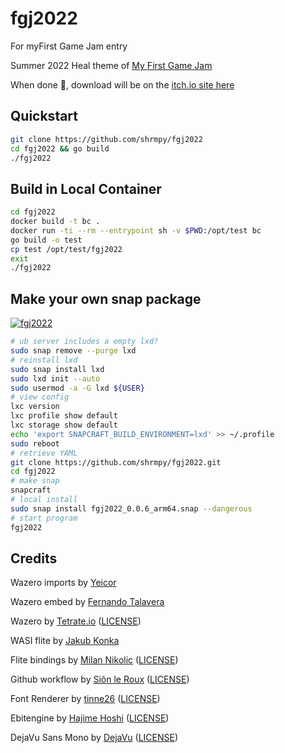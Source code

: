 # fgj2022
For myFirst Game Jam entry

Summer 2022 Heal theme of
 [My First Game Jam](https://itch.io/jam/my-first-game-jam-summer-2022)

When done 🤞, download will be on the
 [itch.io site here](https://shrmpy.itch.io/fgj2022)


## Quickstart
```bash
git clone https://github.com/shrmpy/fgj2022
cd fgj2022 && go build 
./fgj2022
```
## Build in Local Container
```bash
cd fgj2022
docker build -t bc .
docker run -ti --rm --entrypoint sh -v $PWD:/opt/test bc
go build -o test
cp test /opt/test/fgj2022
exit
./fgj2022
```
## Make your own snap package
[![fgj2022](https://snapcraft.io/fgj2022/badge.svg)](https://snapcraft.io/fgj2022)
```bash
# ub server includes a empty lxd?
sudo snap remove --purge lxd
# reinstall lxd
sudo snap install lxd
sudo lxd init --auto
sudo usermod -a -G lxd ${USER}
# view config
lxc version
lxc profile show default
lxc storage show default
echo 'export SNAPCRAFT_BUILD_ENVIRONMENT=lxd' >> ~/.profile
sudo reboot
# retrieve YAML 
git clone https://github.com/shrmpy/fgj2022.git
cd fgj2022
# make snap 
snapcraft
# local install
sudo snap install fgj2022_0.0.6_arm64.snap --dangerous
# start program
fgj2022
```


## Credits

Wazero imports
 by [Yeicor](https://github.com/Yeicor/sdfx-isosurface)

Wazero embed
 by [Fernando Talavera](https://github.com/efejjota/ebiten-wasm-graphics)

Wazero
 by [Tetrate.io](https://github.com/tetratelabs/wazero) ([LICENSE](https://github.com/tetratelabs/wazero/blob/main/LICENSE))

WASI flite 
 by [Jakub Konka](http://www.jakubkonka.com/2019/04/20/wasi-flite.html)

Flite bindings
 by [Milan Nikolic](https://github.com/gen2brain/flite-go) ([LICENSE](https://github.com/gen2brain/flite-go/blob/master/LICENSE))

Github workflow
 by [Siôn le Roux](https://github.com/sinisterstuf/ebiten-game-template) ([LICENSE](https://github.com/sinisterstuf/ebiten-game-template/blob/main/LICENSE))

Font Renderer
 by [tinne26](https://github.com/tinne26/etxt)
 ([LICENSE](https://github.com/tinne26/etxt/blob/main/LICENSE))

Ebitengine
 by [Hajime Hoshi](https://github.com/hajimehoshi/ebiten/)
 ([LICENSE](https://github.com/hajimehoshi/ebiten/blob/main/LICENSE))

DejaVu Sans Mono
 by [DejaVu](https://dejavu-fonts.github.io/)
 ([LICENSE](https://github.com/dejavu-fonts/dejavu-fonts/blob/master/LICENSE))

